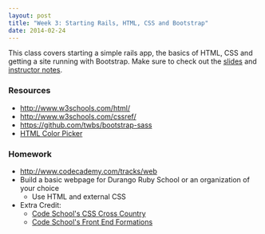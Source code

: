 ```yaml
---
layout: post
title: "Week 3: Starting Rails, HTML, CSS and Bootstrap"
date: 2014-02-24
---
```


This class covers starting a simple rails app, the basics of HTML, CSS and
getting a site running with Bootstrap. Make sure to check out the
[slides][1] and [instructor notes][3].

### Resources
* http://www.w3schools.com/html/
* http://www.w3schools.com/cssref/
* https://github.com/twbs/bootstrap-sass
* [HTML Color Picker][2]

### Homework
* http://www.codecademy.com/tracks/web
* Build a basic webpage for Durango Ruby School or an organization of your choice
  * Use HTML and external CSS
* Extra Credit:
  * [Code School's CSS Cross Country][4]
  * [Code School's Front End Formations][5]


[1]: /slides/week-3.html
[2]: http://www.w3schools.com/tags/ref_colorpicker.asp
[3]: https://github.com/durango-ruby-school/Instructor-Notes/blob/master/Week-03-Beginning-Rails.md
[4]: https://www.codeschool.com/courses/css-cross-country
[5]: https://www.codeschool.com/courses/front-end-formations
